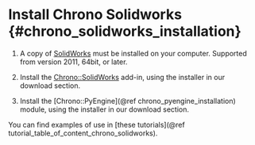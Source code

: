 Install Chrono Solidworks {#chrono_solidworks_installation}
==========================


1.  A copy of [SolidWorks](http://www.solidworks.com) must be installed
    on your computer. Supported from version 2011, 64bit, or later.
	
2.  Install the
    [Chrono::SolidWorks](http://www.projectchrono.org/download) add-in,
    using the installer in our download section.
	
3.  Install the [Chrono::PyEngine](@ref chrono_pyengine_installation)
    module, using the installer in our download section.

	

You can find examples of use in [these tutorials](@ref tutorial_table_of_content_chrono_solidworks).
